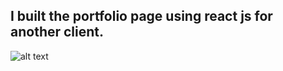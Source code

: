 ## I built the portfolio page using react js for another client.

![alt text](https://media.discordapp.net/attachments/946293505226067998/966180346834063370/unknown.png?width=727&height=369)
